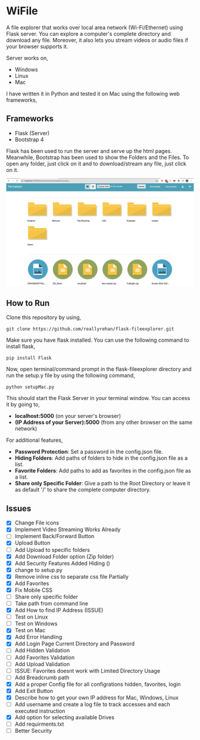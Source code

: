 # WiFile #

A file explorer that works over local area network (Wi-Fi/Ethernet) using Flask server. You can explore a computer's complete directory and download any file. Moreover, it also lets you stream videos or audio files if your browser supports it.

Server works on,
- Windows
- Linux
- Mac

I have written it in Python and tested it on Mac using the following web frameworks,

**Frameworks**
-
- Flask (Server)
- Bootstrap 4 

Flask has been used to run the server and serve up the html pages. Meanwhile, Bootstrap has been used to show the Folders and the Files. To open any folder, just click on it and to download/stream any file, just click on it.

![Demo](static/demo.png)

**How to Run**
-
Clone this repository by using,
    
    git clone https://github.com/reallyrehan/flask-fileexplorer.git

Make sure you have flask installed. You can use the following command to install flask,

    pip install Flask
    
Now, open terminal/command prompt in the flask-fileexplorer directory and run the setup.y file by using the following command,

    python setupMac.py
    
This should start the Flask Server in your terminal window. You can access it by going to,
- **localhost:5000** (on your server's browser)
- **(IP Address of your Server):5000** (from any other browser on the same network)

For additional features,

- **Password Protection**: Set a password in the config.json file.
- **Hiding Folders**: Add paths of folders to hide in the config.json file as a list.
- **Favorite Folders**: Add paths to add as favorites in the config.json file as a list.
- **Share only Specific Folder**: Give a path to the Root Directory or leave it as default '/' to share the complete computer directory.



## Issues ##

- [x] Change File icons 
- [x] Implement Video Streaming Works Already
- [ ] Implement Back/Forward Button 
- [x] Upload Button	
- [ ] Add Upload to specific folders
- [x] Add Download Folder option (Zip folder)
- [x] Add Security Features Added Hiding ()
- [x] change to setup.py 
- [x] Remove inline css to separate css file Partially 
- [x] Add Favorites 
- [x] Fix Mobile CSS 
- [ ] Share only specific folder 
- [ ] Take path from command line
- [x] Add How to find IP Address (ISSUE)
- [ ] Test on Linux
- [ ] Test on Windows
- [x] Test on Mac
- [x] Add Error Handling 
- [x] Add Login Page Current Directory and Password 
- [ ] Add Hidden Validation
- [ ] Add Favorites Validation
- [ ] Add Upload Validation
- [ ] ISSUE: Favorites doesnt work with Limited Directory Usage
- [ ] Add Breadcrumb path
- [x] Add a proper Config file for all configrations hidden, favorites, login 
- [x] Add Exit Button
- [x] Describe how to get your own IP address for Mac, Windows, Linux
- [ ] Add username and create a log file to track accesses and each executed instruction
- [x] Add option for selecting available Drives
- [ ] Add requirments.txt
- [ ] Better Security
